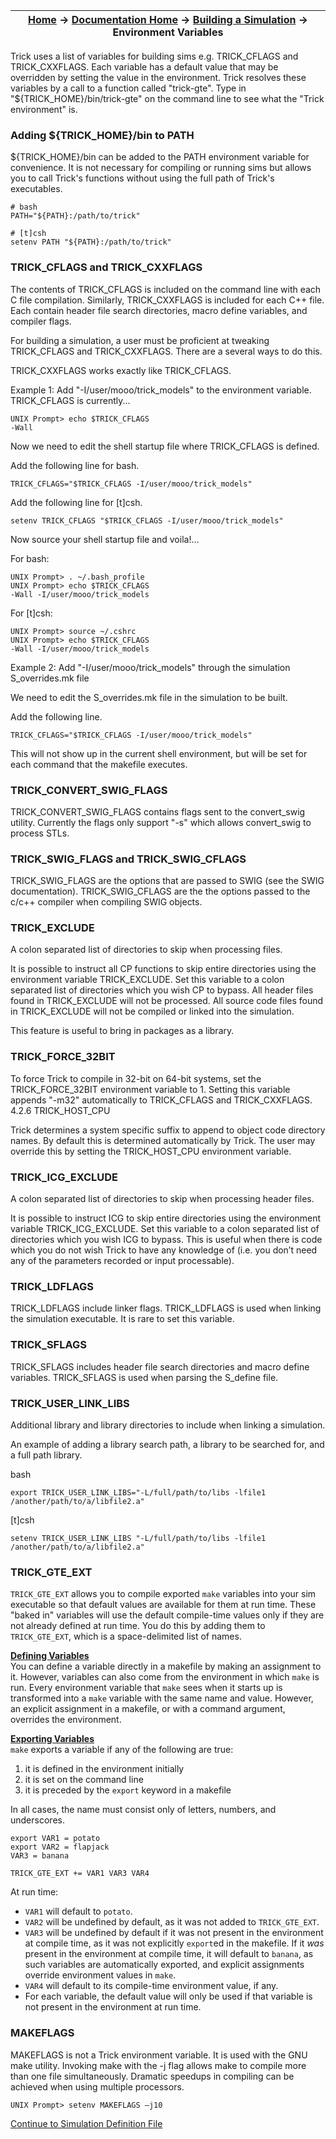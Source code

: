 | [Home](/trick) → [Documentation Home](../Documentation-Home) → [Building a Simulation](Building-a-Simulation) → Environment Variables |
|------------------------------------------------------------------|

Trick uses a list of variables for building sims e.g. TRICK_CFLAGS and TRICK_CXXFLAGS.  Each variable has a default value that may be overridden by setting the value in the environment. Trick resolves these variables by a call to a function called "trick-gte". Type in "${TRICK_HOME}/bin/trick-gte" on the command line to see what the "Trick environment" is.

### Adding ${TRICK_HOME}/bin to PATH

${TRICK_HOME}/bin can be added to the PATH environment variable for convenience. It is not necessary for compiling or running sims but allows you to call Trick's functions without using the full path of Trick's executables.

```
# bash
PATH="${PATH}:/path/to/trick"

# [t]csh
setenv PATH "${PATH}:/path/to/trick"
```

### TRICK_CFLAGS and TRICK_CXXFLAGS

The contents of TRICK_CFLAGS is included on the command line with each C file compilation. Similarly, TRICK_CXXFLAGS is included for each C++ file. Each contain header file search directories, macro define variables, and compiler flags.

For building a simulation, a user must be proficient at tweaking TRICK_CFLAGS and TRICK_CXXFLAGS. There are a several ways to do this.

TRICK_CXXFLAGS works exactly like TRICK_CFLAGS.

Example 1: Add "-I/user/mooo/trick_models" to the environment variable. TRICK_CFLAGS is currently...

```
UNIX Prompt> echo $TRICK_CFLAGS
-Wall
```

Now we need to edit the shell startup file where TRICK_CFLAGS is defined.

Add the following line for bash.

```
TRICK_CFLAGS="$TRICK_CFLAGS -I/user/mooo/trick_models"
```

Add the following line for [t]csh.

```
setenv TRICK_CFLAGS "$TRICK_CFLAGS -I/user/mooo/trick_models"
```

Now source your shell startup file and voila!...

For bash:
```
UNIX Prompt> . ~/.bash_profile
UNIX Prompt> echo $TRICK_CFLAGS
-Wall -I/user/mooo/trick_models
```

For [t]csh:
```
UNIX Prompt> source ~/.cshrc
UNIX Prompt> echo $TRICK_CFLAGS
-Wall -I/user/mooo/trick_models
```

Example 2: Add "-I/user/mooo/trick_models" through the simulation S_overrides.mk file

We need to edit the S_overrides.mk file in the simulation to be built.

Add the following line.

```
TRICK_CFLAGS="$TRICK_CFLAGS -I/user/mooo/trick_models"
```

This will not show up in the current shell environment, but will be set for each command that the makefile executes.

### TRICK_CONVERT_SWIG_FLAGS

TRICK_CONVERT_SWIG_FLAGS contains flags sent to the convert_swig utility. Currently the flags only support "-s" which allows convert_swig to process STLs.

### TRICK_SWIG_FLAGS and TRICK_SWIG_CFLAGS

TRICK_SWIG_FLAGS are the options that are passed to SWIG (see the SWIG documentation). TRICK_SWIG_CFLAGS are the the options passed to the c/c++ compiler when compiling SWIG objects. 

### TRICK_EXCLUDE

A colon separated list of directories to skip when processing files.

It is possible to instruct all CP functions to skip entire directories using the environment variable TRICK_EXCLUDE. Set this variable to a colon separated list of directories which you wish CP to bypass. All header files found in TRICK_EXCLUDE will not be processed. All source code files found in TRICK_EXCLUDE will not be compiled or linked into the simulation.

This feature is useful to bring in packages as a library.

### TRICK_FORCE_32BIT

To force Trick to compile in 32-bit on 64-bit systems, set the TRICK_FORCE_32BIT environment variable to 1. Setting this variable appends "-m32" automatically to TRICK_CFLAGS and TRICK_CXXFLAGS.
4.2.6 TRICK_HOST_CPU

Trick determines a system specific suffix to append to object code directory names. By default this is determined automatically by Trick. The user may override this by setting the TRICK_HOST_CPU environment variable.

### TRICK_ICG_EXCLUDE

A colon separated list of directories to skip when processing header files.

It is possible to instruct ICG to skip entire directories using the environment variable TRICK_ICG_EXCLUDE. Set this variable to a colon separated list of directories which you wish ICG to bypass. This is useful when there is code which you do not wish Trick to have any knowledge of (i.e. you don’t need any of the parameters recorded or input processable).

### TRICK_LDFLAGS

TRICK_LDFLAGS include linker flags. TRICK_LDFLAGS is used when linking the simulation executable. It is rare to set this variable.

### TRICK_SFLAGS

TRICK_SFLAGS includes header file search directories and macro define variables. TRICK_SFLAGS is used when parsing the S_define file.

### TRICK_USER_LINK_LIBS

Additional library and library directories to include when linking a simulation.

An example of adding a library search path, a library to be searched for, and a full path library.

bash
```
export TRICK_USER_LINK_LIBS="-L/full/path/to/libs -lfile1 /another/path/to/a/libfile2.a"
```

[t]csh
```
setenv TRICK_USER_LINK_LIBS "-L/full/path/to/libs -lfile1 /another/path/to/a/libfile2.a"
```
### TRICK_GTE_EXT

`TRICK_GTE_EXT` allows you to compile exported `make` variables into your sim executable so that default values are available for them at run time. These "baked in" variables will use the default compile-time values only if they are not already defined at run time. You do this by adding them to `TRICK_GTE_EXT`, which is a space-delimited list of names.

**[Defining Variables](https://www.gnu.org/software/make/manual/html_node/Environment.html)**  
You can define a variable directly in a makefile by making an assignment to it. However, variables can also come from the environment in which `make` is run. Every environment variable that `make` sees when it starts up is transformed into a `make` variable with the same name and value. However, an explicit assignment in a makefile, or with a command argument, overrides the environment.

**[Exporting Variables](https://www.gnu.org/software/make/manual/html_node/Variables_002fRecursion.html)**  
`make` exports a variable if any of the following are true:

1. it is defined in the environment initially
1. it is set on the command line
1. it is preceded by the `export` keyword in a makefile

In all cases, the name must consist only of letters, numbers, and underscores.

```make
export VAR1 = potato
export VAR2 = flapjack
VAR3 = banana

TRICK_GTE_EXT += VAR1 VAR3 VAR4

```

At run time:
* `VAR1` will default to `potato`.
* `VAR2` will be undefined by default, as it was not added to `TRICK_GTE_EXT`.
* `VAR3` will be undefined by default if it was not present in the environment at compile time, as it was not explicitly `export`ed in the makefile. If it *was* present in the environment at compile time, it will default to `banana`, as such variables are automatically exported, and explicit assignments override environment values in `make`.
* `VAR4` will default to its compile-time environment value, if any.
* For each variable, the default value will only be used if that variable is not present in the environment at run time.

### MAKEFLAGS

MAKEFLAGS is not a Trick environment variable. It is used with the GNU make utility. Invoking make with the -j flag allows make to compile more than one file simultaneously. Dramatic speedups in compiling can be achieved when using multiple processors.

```
UNIX Prompt> setenv MAKEFLAGS –j10
```

[Continue to Simulation Definition File](Simulation-Definition-File)
